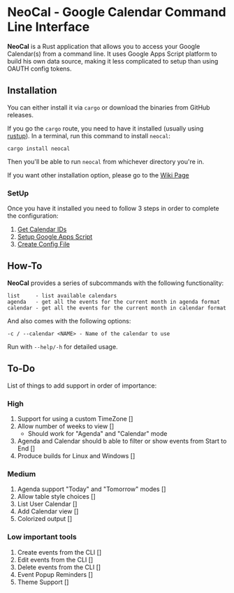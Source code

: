 # NeoCal - Google Calendar Command Line Interface

**NeoCal** is a Rust application that allows you to access your Google Calendar(s) from a command line. It uses Google Apps Script platform to build his own data source, making
it less complicated to setup than using OAUTH config tokens.

## Installation

You can either install it via `cargo` or download the binaries from GitHub releases.

If you go the `cargo` route, you need to have it installed (usually using [rustup](https://rustup.rs)). In a terminal, run this command to install `neocal`:

```
cargo install neocal
```
Then you'll be able to run `neocal` from whichever directory you're in.

If you want other installation option, please go to the [Wiki Page](https://github.com/oscarmcm/neocal/wiki/Installing-Options)

### SetUp

Once you have it installed you need to follow 3 steps in order to complete the configuration:

1. [Get Calendar IDs](https://github.com/oscarmcm/neocal/wiki/Obtain-your-Google-Calendar’s-ID)
2. [Setup Google Apps Script](https://github.com/oscarmcm/neocal/wiki/Setup-Google-Apps-Script)
3. [Create Config File](https://github.com/oscarmcm/neocal/wiki/NeoCal-Config-File)

## How-To

**NeoCal** provides a series of subcommands with the following functionality:

```
list     - list available calendars
agenda   - get all the events for the current month in agenda format
calendar - get all the events for the current month in calendar format
```

And also comes with the following options:

```
-c / --calendar <NAME> - Name of the calendar to use
```

Run with `--help/-h` for detailed usage.

## To-Do

List of things to add support in order of importance:

### High

1. Support for using a custom TimeZone []
2. Allow number of weeks to view []
    - Should work for "Agenda" and "Calendar" mode
3. Agenda and Calendar should b able to filter or show events from Start to End []
4. Produce builds for Linux and Windows []

### Medium

1. Agenda support "Today" and "Tomorrow" modes []
2. Allow table style choices []
3. List User Calendar []
4. Add Calendar view []
5. Colorized output []

### Low important tools

1. Create events from the CLI []
2. Edit events from the CLI []
3. Delete events from the CLI []
4. Event Popup Reminders []
5. Theme Support []

